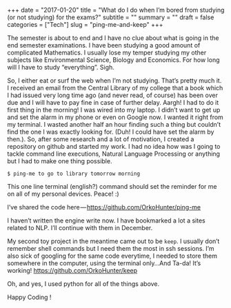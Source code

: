 +++
date = "2017-01-20"
title = "What do I do when I’m bored from studying (or not studying) for the exams?"
subtitle = ""
summary = ""
draft = false
categories = ["Tech"]
slug = "ping-me-and-keep"
+++

The semester is about to end and I have no clue about what is going in the end semester examinations. I have been studying a good amount of complicated Mathematics. I usually lose my temper studying my other subjects like Environmental Science, Biology and Economics. For how long will I have to study “everything”. Sigh.

So, I either eat or surf the web when I’m not studying. That’s pretty much it. I received an email from the Central Library of my college that a book which I had issued very long time ago (and never read, of course) has been over due and I will have to pay fine in case of further delay. Aargh! I had to do it first thing in the morning! I was wired into my laptop. I didn’t want to get up and set the alarm in my phone or even on Google now. I wanted it right from my terminal. I wasted another half an hour finding such a thing but couldn’t find the one I was exactly looking for. (Duh! I could have set the alarm by then.). So, after some research and a lot of motivation, I created a repository on github and started my work. I had no idea how was I going to tackle command line executions, Natural Language Processing or anything but I had to make one thing possible.

```
$ ping-me to go to library tomorrow morning
```

This one line terminal (english?) command should set the reminder for me on all of my personal devices. Peace! :)

I’ve shared the code here — <https://github.com/OrkoHunter/ping-me>

I haven’t written the engine write now. I have bookmarked a lot a sites related to NLP. I’ll continue with them in December.

My second toy project in the meantime came out to be `keep`. I usually don’t remember shell commands but I need them the most in ssh sessions. I’m also sick of googling for the same code everytime, I needed to store them somewhere in the computer, using the terminal only…And Ta-da! It’s working! <https://github.com/OrkoHunter/keep>

Oh, and yes, I used python for all of the things above.

Happy Coding !

